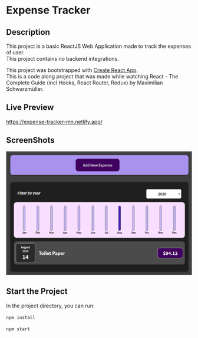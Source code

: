 # Expense Tracker

## Description

This project is a basic ReactJS Web Application made to track the expenses of user.\
This project contains no backend integrations.

This project was bootstrapped with [Create React App](https://github.com/facebook/create-react-app).\
This is a code along project that was made while watching React - The Complete Guide (incl Hooks, React Router, Redux) by Maximilian Schwarzmüller.

## Live Preview

https://expense-tracker-mn.netlify.app/


## ScreenShots

![ScreenShot](/src/img/Screenshot.png)

## Start the Project

In the project directory, you can run:

`npm install`

`npm start`

